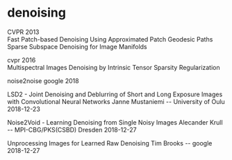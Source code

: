 # denoising

CVPR 2013  
Fast Patch-based Denoising Using Approximated Patch Geodesic Paths   
Sparse Subspace Denoising for Image Manifolds


cvpr 2016  
Multispectral Images Denoising by Intrinsic Tensor Sparsity Regularization

noise2noise 
google 2018

LSD2 - Joint Denoising and Deblurring of Short and Long Exposure Images with Convolutional Neural Networks 
Janne Mustaniemi -- University of Oulu 2018-12-23
 
Noise2Void - Learning Denoising from Single Noisy Images 
Alecander Krull -- MPI-CBG/PKS(CSBD) Dresden 2018-12-27

Unprocessing Images for Learned Raw Denoising 
Tim Brooks -- google 2018-12-27
